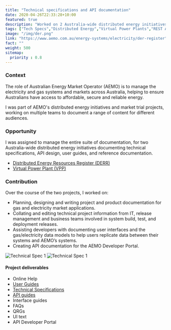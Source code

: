```yaml
---
title: "Technical specifications and API documentation"
date: 2020-04-26T22:33:28+10:00
featured: true
description: "Worked on 2 Australia-wide distributed energy initiatives documenting technical specifications, API design, user guides, and reference documentation."
tags: ["Tech Specs","Distributed Energy","Virtual Power Plants","REST API","Market Portals"]
image: "/img/der.png"
link: "https://www.aemo.com.au/energy-systems/electricity/der-register"
fact: ""
weight: 500
sitemap:
  priority : 0.8
---
```


### Context

The role of Australian Energy Market Operator (AEMO) is to manage the electricity and gas systems and markets across Australia, helping to ensure Australians have access to affordable, secure and reliable energy.

I was part of AEMO's distributed energy initiatives and market trial projects, working on multiple teams to document a range of content for different audiences.

### Opportunity
I was assigned to manage the entire suite of documentation, for two Australia-wide distributed energy initiatives documenting technical specifications, API design, user guides, and reference documentation.

- [Distributed Energy Resources Register (DERR)](https://www.aemo.com.au/energy-systems/electricity/der-register)
- [Virtual Power Plant (VPP)](https://www.aemo.com.au/initiatives/major-programs/nem-distributed-energy-resources-der-program/pilots-and-trials/virtual-power-plant-vpp-demonstrations)

### Contribution

Over the course of the two projects, I worked on:

- Planning, designing and writing project and product documentation for gas and electricity market applications.
- Collating and editing technical project information from IT, release management and business teams involved in system build, test, and deployment releases.
- Assisting developers with documenting user interfaces and the gas/electricity data models to help users replicate data between their systems and AEMO’s systems.
- Creating API documentation for the AEMO Developer Portal.

![Technical Spec 1](/img/TS1.png)
![Technical Spec 1](/img/TS2.png)

#### Project deliverables
- Online Help
- [User Guides](https://www.aemo.com.au/-/media/files/electricity/nem/it-systems-and-change/2020/guide-to-der-register-b2b-portal.pdf)
- [Technical Specifications](https://www.aemo.com.au/-/media/files/electricity/nem/it-systems-and-change/2020/der-register-release-schedule-and-technical-specification.pdf?la=en)
- [API guides](https://www.aemo.com.au/-/media/files/electricity/nem/it-systems-and-change/2020/guide-to-derr-apis.pdf?la=en)
- Interface guides
- FAQs
- QRGs
- UI text
- API Developer Portal
